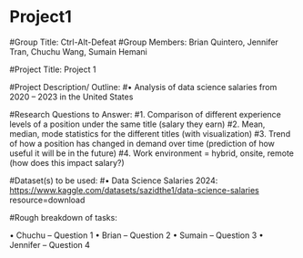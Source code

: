 # Project1
#Group Title: Ctrl-Alt-Defeat
#Group Members: Brian Quintero, Jennifer Tran, Chuchu Wang, Sumain Hemani

#Project Title: Project 1

#Project Description/ Outline: 
#•	Analysis of data science salaries from 2020 – 2023 in the United States

#Research Questions to Answer:
#1.	Comparison of different experience levels of a position under the same title (salary they earn)
#2.	Mean, median, mode statistics for the different titles (with visualization)
#3.	Trend of how a position has changed in demand over time (prediction of how useful it will be in the future)
#4.	Work environment = hybrid, onsite, remote (how does this impact salary?)

#Dataset(s) to be used: 
#•	Data Science Salaries 2024: https://www.kaggle.com/datasets/sazidthe1/data-science-salaries
resource=download

#Rough breakdown of tasks:

•	Chuchu – Question 1 
•	Brian – Question 2
•	Sumain – Question 3
•	Jennifer – Question 4

